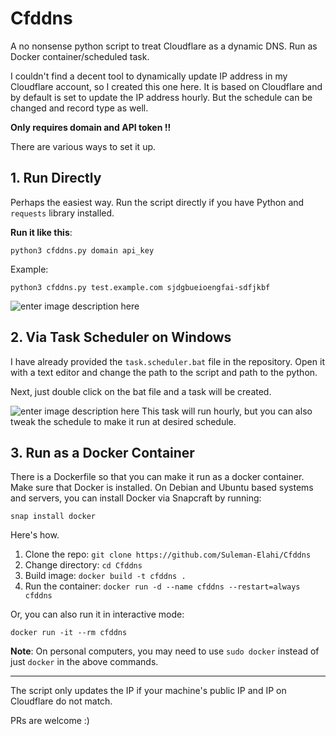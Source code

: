 
# Cfddns
A no nonsense python script to treat Cloudflare as a dynamic DNS. Run as Docker container/scheduled task.

I couldn't find a decent tool to dynamically update IP address in my Cloudflare account, so I created this one here. It is based on Cloudflare and by default is set to update the IP address hourly. But the schedule can be changed and record type as well.

**Only requires domain and API token !!**

There are various ways to set it up.

## 1. Run Directly
Perhaps the easiest way. Run the script directly if you have Python and `requests` library installed.

**Run it like this**:

    python3 cfddns.py domain api_key

Example:

    python3 cfddns.py test.example.com sjdgbueioengfai-sdfjkbf
![enter image description here](https://res.cloudinary.com/suleman/image/upload/v1681815038/cfddns_action.png)
## 2. Via Task Scheduler on Windows
I have already provided the `task.scheduler.bat` file in the repository.
Open it with a text editor and change the path to the script and path to the python.

Next, just double click on the bat file and a task will be created.

![enter image description here](https://res.cloudinary.com/suleman/image/upload/v1681814326/taskschcfddns.png)
This task will run hourly, but you can also tweak the schedule to make it run at desired schedule.
## 3. Run as a Docker Container
There is a Dockerfile so that you can make it run as a docker container.
Make sure that Docker is installed. On Debian and Ubuntu based systems and servers, you can install Docker via Snapcraft by running:

    snap install docker

Here's how.

 1. Clone the repo: `git clone https://github.com/Suleman-Elahi/Cfddns`
 2. Change directory: `cd Cfddns`
 3. Build image: `docker build -t cfddns .`
 4. Run the container: `docker run -d --name cfddns --restart=always cfddns`
 
 Or, you can also run it in interactive mode:

    docker run -it --rm cfddns
**Note**: On personal computers, you may need to use `sudo docker` instead of just `docker` in the above commands.

--------------------------------
The script only updates the IP if your machine's public IP and IP on Cloudflare do not match.

PRs are welcome :)
